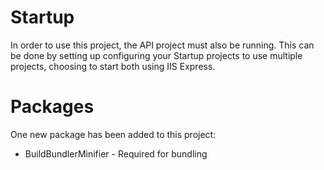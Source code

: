 # Startup

In order to use this project, the API project must also be running. This can be done by setting up configuring your Startup projects to use multiple projects, choosing to start both using IIS Express.

# Packages

One new package has been added to this project:
* BuildBundlerMinifier - Required for bundling
